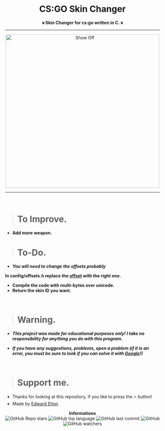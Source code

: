 <h1 align="center">CS:GO Skin Changer</h1>

<p align='center'>
    <b>💀 Skin Changer for cs:go written in C. 💀</b>
</p>

----

<p align="center">
    <img src="https://win.gg/cdn-cgi/image/width=1591,height=899,fit=crop,quality=80,format=auto,onerror=redirect,metadata=none/wp-content/uploads/2021/08/how-to-trade-and-sell-csgo-skins-for-real-money-outside-of-steam.png" alt="Show Off" width="500">
</p>

---

<br/>

> # To Improve.

* **Add more weapon.**

> # To-Do.

* ***You will need to change the offsets probably***

**In config/offsets.h replace the <a href="https://github.com/frk1/hazedumper/blob/master/csgo.hpphttps://github.com/frk1/hazedumper/blob/master/csgo.hpp">offset</a> with the right one.** <br/>

* **Compile the code with multi-bytes over unicode.**
* **Return the skin ID you want.**

<br/>

> # Warning.

* ***This project was made for educational purposes only! I take no responsibility for anything you do with this program.***

* ***If you have any suggestions, problems, open a problem (if it is an error, you must be sure to look if you can solve it with [Google](https://giybf.com)!)***

<br/>

> # Support me.

* Thanks for looking at this repository, if you like to press the ⭐ button!
* Made by [Edward Elton](https://github.com/edwardelton).

<p align="center">
    <b>Informations</b><br>
    <img alt="GitHub Repo stars" src="https://img.shields.io/github/stars/edwardelton/CSGO-SkinChanger?color=313131">
    <img alt="GitHub top language" src="https://img.shields.io/github/languages/top/edwardelton/CSGO-SkinChanger?color=313131">
    <img alt="GitHub last commit" src="https://img.shields.io/github/last-commit/edwardelton/CSGO-SkinChanger?color=313131">
    <img alt="GitHub" src="https://img.shields.io/github/license/edwardelton/CSGO-SkinChanger?color=313131">
    <img alt="GitHub watchers" src="https://img.shields.io/github/watchers/edwardelton/CSGO-SkinChanger?color=313131">
</p>
